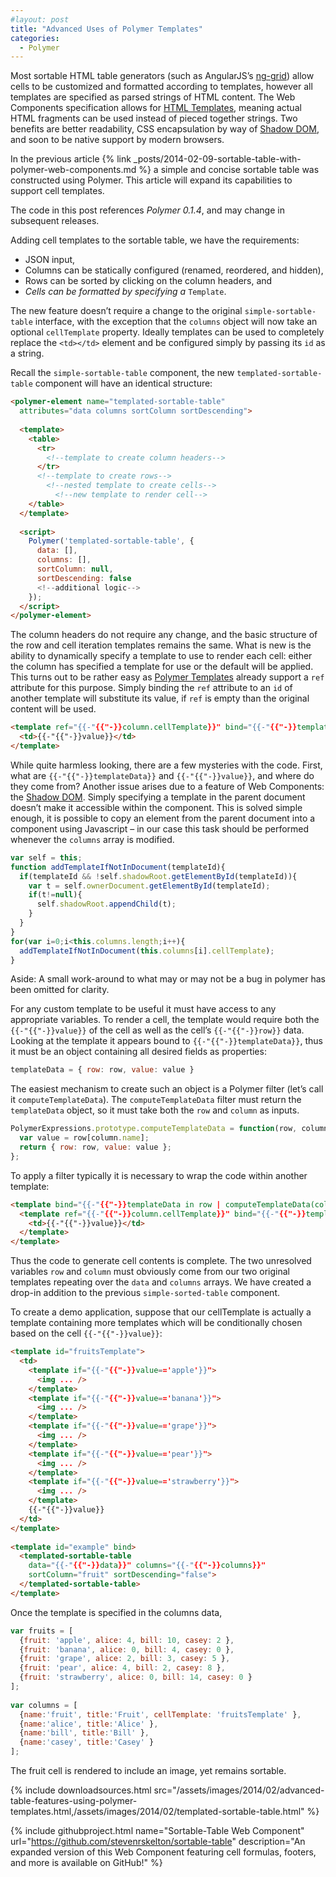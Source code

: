 ```yaml
---
#layout: post
title: "Advanced Uses of Polymer Templates"
categories:
  - Polymer
---
```


Most sortable HTML table generators (such as AngularJS’s [ng-grid](http://angular-ui.github.io/ng-grid/)) allow cells to be customized and formatted according to templates, however all templates are specified as parsed strings of HTML content. The Web Components specification allows for [HTML Templates](http://www.w3.org/TR/components-intro/#template-section), meaning actual HTML fragments can be used instead of pieced together strings. Two benefits are better readability, CSS encapsulation by way of [Shadow DOM](http://www.w3.org/TR/components-intro/#shadow-dom-section), and soon to be native support by modern browsers.

In the previous article {% link _posts/2014-02-09-sortable-table-with-polymer-web-components.md %} a simple and concise sortable table was constructed using Polymer. This article will expand its capabilities to support cell templates.

The code in this post references *Polymer 0.1.4*, and may change in subsequent releases.

Adding cell templates to the sortable table, we have the requirements:
- JSON input,
- Columns can be statically configured (renamed, reordered, and hidden),
- Rows can be sorted by clicking on the column headers, and
- *Cells can be formatted by specifying a* `Template`.

The new feature doesn’t require a change to the original `simple-sortable-table` interface, with the exception that the `columns` object will now take an optional `cellTemplate` property. Ideally templates can be used to completely replace the `<td></td>` element and be configured simply by passing its `id` as a string.

Recall the `simple-sortable-table` component, the new `templated-sortable-table` component will have an identical structure:

```html
<polymer-element name="templated-sortable-table"
  attributes="data columns sortColumn sortDescending">
 
  <template>
    <table>
      <tr>
        <!--template to create column headers-->
      </tr>
      <!--template to create rows-->
        <!--nested template to create cells-->
          <!--new template to render cell-->
    </table>
  </template>
 
  <script>
    Polymer('templated-sortable-table', {
      data: [],
      columns: [],
      sortColumn: null,
      sortDescending: false
      <!--additional logic-->
    });
  </script>
</polymer-element>
```

The column headers do not require any change, and the basic structure of the row and cell iteration templates remains the same. What is new is the ability to dynamically specify a template to use to render each cell: either the column has specified a template for use or the default will be applied. This turns out to be rather easy as [Polymer Templates](http://www.polymer-project.org/platform/template.html) already support a `ref` attribute for this purpose. Simply binding the `ref` attribute to an `id` of another template will substitute its value, if `ref` is empty than the original content will be used.

```html
<template ref="{{-"{{"-}}column.cellTemplate}}" bind="{{-"{{"-}}templateData}}">
  <td>{{-"{{"-}}value}}</td>
</template>
```

While quite harmless looking, there are a few mysteries with the code. First, what are `{{-"{{"-}}templateData}}` and `{{-"{{"-}}value}}`, and where do they come from? Another issue arises due to a feature of Web Components: the [Shadow DOM](http://www.w3.org/TR/components-intro/#shadow-dom-section). Simply specifying a template in the parent document doesn’t make it accessible within the component. This is solved simple enough, it is possible to copy an element from the parent document into a component using Javascript – in our case this task should be performed whenever the `columns` array is modified.

```js
var self = this;
function addTemplateIfNotInDocument(templateId){
  if(templateId && !self.shadowRoot.getElementById(templateId)){
    var t = self.ownerDocument.getElementById(templateId);
    if(t!=null){
      self.shadowRoot.appendChild(t);
    }
  }
}
for(var i=0;i<this.columns.length;i++){
  addTemplateIfNotInDocument(this.columns[i].cellTemplate);
}
```

Aside: A small work-around to what may or may not be a bug in polymer has been omitted for clarity.

For any custom template to be useful it must have access to any appropriate variables. To render a cell, the template would require both the `{{-"{{"-}}value}}` of the cell as well as the cell’s `{{-"{{"-}}row}}` data. Looking at the template it appears bound to `{{-"{{"-}}templateData}}`, thus it must be an object containing all desired fields as properties:

```js
templateData = { row: row, value: value }
```

The easiest mechanism to create such an object is a Polymer filter (let’s call it `computeTemplateData`). The `computeTemplateData` filter must return the `templateData` object, so it must take both the `row` and `column` as inputs.

```js
PolymerExpressions.prototype.computeTemplateData = function(row, column) {
  var value = row[column.name];
  return { row: row, value: value };
};
```

To apply a filter typically it is necessary to wrap the code within another template:

```html
<template bind="{{-"{{"-}}templateData in row | computeTemplateData(column)}}">
  <template ref="{{-"{{"-}}column.cellTemplate}}" bind="{{-"{{"-}}templateData}}">
    <td>{{-"{{"-}}value}}</td>
  </template>
</template>
```

Thus the code to generate cell contents is complete. The two unresolved variables `row` and `column` must obviously come from our two original templates repeating over the `data` and `columns` arrays. We have created a drop-in addition to the previous `simple-sorted-table` component.

To create a demo application, suppose that our cellTemplate is actually a template containing more templates which will be conditionally chosen based on the cell `{{-"{{"-}}value}}`:

```html
<template id="fruitsTemplate">
  <td>
    <template if="{{-"{{"-}}value=='apple'}}">
      <img ... />
    </template>
    <template if="{{-"{{"-}}value=='banana'}}">
      <img ... />
    </template>
    <template if="{{-"{{"-}}value=='grape'}}">
      <img ... />
    </template>
    <template if="{{-"{{"-}}value=='pear'}}">
      <img ... />
    </template>
    <template if="{{-"{{"-}}value=='strawberry'}}">
      <img ... />
    </template>
    {{-"{{"-}}value}}
  </td>
</template>
 
<template id="example" bind>
  <templated-sortable-table
    data="{{-"{{"-}}data}}" columns="{{-"{{"-}}columns}}"
    sortColumn="fruit" sortDescending="false">
  </templated-sortable-table>
</template>
```

Once the template is specified in the columns data,

```js
var fruits = [
  {fruit: 'apple', alice: 4, bill: 10, casey: 2 },
  {fruit: 'banana', alice: 0, bill: 4, casey: 0 },
  {fruit: 'grape', alice: 2, bill: 3, casey: 5 },
  {fruit: 'pear', alice: 4, bill: 2, casey: 8 },
  {fruit: 'strawberry', alice: 0, bill: 14, casey: 0 }
];
 
var columns = [
  {name:'fruit', title:'Fruit', cellTemplate: 'fruitsTemplate' },
  {name:'alice', title:'Alice' },
  {name:'bill', title:'Bill' },
  {name:'casey', title:'Casey' }
];
```

The fruit cell is rendered to include an image, yet remains sortable.

{%
  include downloadsources.html
  src="/assets/images/2014/02/advanced-table-features-using-polymer-templates.html,/assets/images/2014/02/templated-sortable-table.html"
%}

{% 
  include githubproject.html 
  name="Sortable-Table Web Component"
  url="https://github.com/stevenrskelton/sortable-table"
  description="An expanded version of this Web Component featuring cell formulas, footers, and more is available on GitHub!"
%}